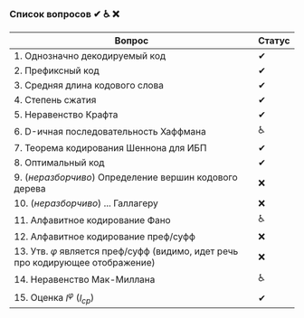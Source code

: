 ### Список вопросов ✔ ♿ ❌

| Вопрос                                                       | Статус |
| ------------------------------------------------------------ | ------ |
| 1. Однозначно декодируемый код                               | ✔       |
| 2. Префиксный код                                            | ✔       |
| 3. Средняя длина кодового слова                              | ✔       |
| 4. Степень сжатия                                            | ✔       |
| 5. Неравенство Крафта                                        | ✔       |
| 6. D-ичная последовательность Хаффмана                       | ♿      |
| 7. Теорема кодирования Шеннона для ИБП                       | ✔       |
| 8. Оптимальный код                                           | ✔       |
| 9. (*неразборчиво*) Определение вершин кодового дерева       | ❌      |
| 10. (*неразборчиво*) ... Галлагеру                           | ❌      |
| 11. Алфавитное кодирование Фано                              | ♿      |
| 12. Алфавитное кодирование преф/суфф                         | ❌      |
| 13. Утв. $\varphi$ является преф/суфф (видимо, идет речь про кодирующее отображение) | ❌      |
| 14. Неравенство Мак-Миллана                                 | ♿      |
| 15. Оценка $l^\varphi$ ($l_{ср}$)                           | ✔       |

